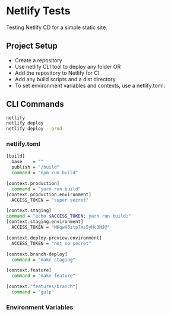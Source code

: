 # Netlify Tests

Testing Netlify CD for a simple static site.

## Project Setup

* Create a repository
* Use netlify CLI tool to deploy any folder OR
* Add the repository to Netlify for CI
* Add any build scripts and a dist directory
* To set environment variables and contexts, use a netlify.toml:

## CLI Commands

```sh
netlify
netlify deploy
netlify deploy --prod
```

### netlify.toml

``` sh
[build]
  base    = ""
  publish = "/build"
  command = "npm run build"

[context.production]
  command = "yarn run build"
[context.production.environment]
  ACCESS_TOKEN = "super secret"

[context.staging]
command = "echo $ACCESS_TOKEN; yarn run build;"
[context.staging.environment]
  ACCESS_TOKEN = "NKqwV6ztp7ms5yHc3HJ@"

[context.deploy-preview.environment]
  ACCESS_TOKEN = "not so secret"

[context.branch-deploy]
  command = "make staging"

[context.feature]
  command = "make feature"

[context."features/branch"]
  command = "gulp"
```

### Environment Variables